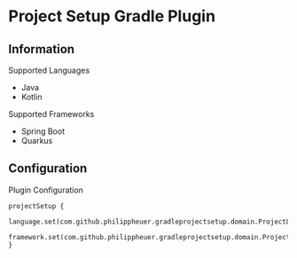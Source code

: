 # Project Setup Gradle Plugin

## Information

Supported Languages

- Java
- Kotlin

Supported Frameworks

- Spring Boot
- Quarkus

## Configuration

Plugin Configuration

```
projectSetup {
    language.set(com.github.philippheuer.gradleprojectsetup.domain.ProjectLanguage.JAVA)
    framework.set(com.github.philippheuer.gradleprojectsetup.domain.ProjectFramework.SPRINGBOOT)
}
```
